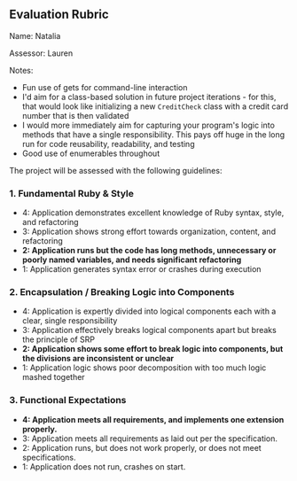 ## Evaluation Rubric

Name: Natalia

Assessor: Lauren

Notes:

* Fun use of gets for command-line interaction
* I'd aim for a class-based solution in future project iterations - for this, that would look like initializing a new `CreditCheck` class with a credit card number that is then validated
* I would more immediately aim for capturing your program's logic into methods that have a single responsibility. This pays off huge in the long run for code reusability, readability, and testing
* Good use of enumerables throughout

The project will be assessed with the following guidelines:

### 1. Fundamental Ruby & Style

* 4:  Application demonstrates excellent knowledge of Ruby syntax, style, and refactoring
* 3:  Application shows strong effort towards organization, content, and refactoring
* **2:  Application runs but the code has long methods, unnecessary or poorly named variables, and needs significant refactoring**
* 1:  Application generates syntax error or crashes during execution

### 2. Encapsulation / Breaking Logic into Components

* 4: Application is expertly divided into logical components each with a clear, single responsibility
* 3: Application effectively breaks logical components apart but breaks the principle of SRP
* **2: Application shows some effort to break logic into components, but the divisions are inconsistent or unclear**
* 1: Application logic shows poor decomposition with too much logic mashed together

### 3. Functional Expectations

* **4: Application meets all requirements, and implements one extension properly.**
* 3: Application meets all requirements as laid out per the specification.
* 2: Application runs, but does not work properly, or does not meet specifications.
* 1: Application does not run, crashes on start.
